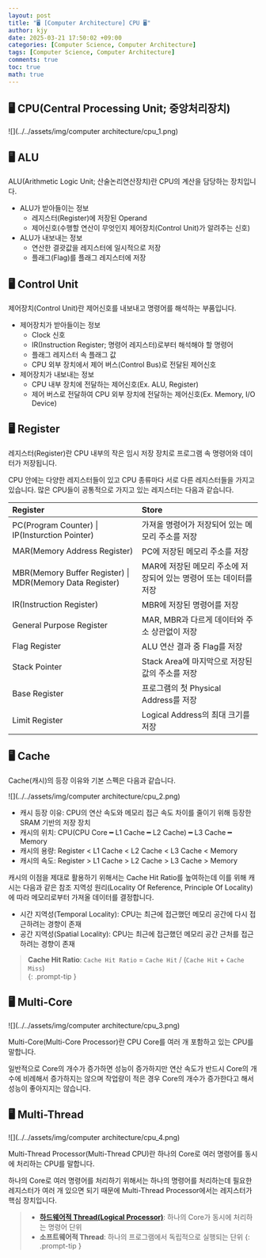 ```yaml
---
layout: post
title: "🖥️ [Computer Architecture] CPU 🖥️"
author: kjy
date: 2025-03-21 17:50:02 +09:00
categories: [Computer Science, Computer Architecture]
tags: [Computer Science, Computer Architecture]
comments: true
toc: true
math: true
---
```


## 🖥️ CPU(Central Processing Unit; 중앙처리장치)

![](../../assets/img/computer architecture/cpu_1.png)

## 🖥️ ALU

ALU(Arithmetic Logic Unit; 산술논리연산장치)란 CPU의 계산을 담당하는 장치입니다.

- ALU가 받아들이는 정보
  - 레지스터(Register)에 저장된 Operand
  - 제어신호(수행할 연산이 무엇인지 제어장치(Control Unit)가 알려주는 신호)
- ALU가 내보내는 정보
  - 연산한 결괏값을 레지스터에 일시적으로 저장
  - 플래그(Flag)를 플래그 레지스터에 저장

## 🖥️ Control Unit

제어장치(Control Unit)란 제어신호를 내보내고 명령어를 해석하는 부품입니다. 

- 제어장치가 받아들이는 정보
  - Clock 신호
  - IR(Instruction Register; 명령어 레지스터)로부터 해석해야 할 명령어
  - 플래그 레지스터 속 플래그 값
  - CPU 외부 장치에서 제어 버스(Control Bus)로 전달된 제어신호
- 제어장치가 내보내는 정보
  - CPU 내부 장치에 전달하는 제어신호(Ex. ALU, Register)
  - 제어 버스로 전달하여 CPU 외부 장치에 전달하는 제어신호(Ex. Memory, I/O Device)

## 🖥️ Register

레지스터(Register)란 CPU 내부의 작은 임시 저장 장치로 프로그램 속 명령어와 데이터가 저장됩니다.

CPU 안에는 다양한 레지스터들이 있고 CPU 종류마다 서로 다른 레지스터들을 가지고 있습니다. 많은 CPU들이 공통적으로 가지고 있는 레지스터는 다음과 같습니다.

|       Register       | Store |
|:---------------------- | :----------|
| PC(Program Counter) \| IP(Insturction Pointer) | 가져올 명령어가 저장되어 있는 메모리 주소를 저장 |
| MAR(Memory Address Register) | PC에 저장된 메모리 주소를 저장 |
| MBR(Memory Buffer Register) \| MDR(Memory Data Register) | MAR에 저장된 메모리 주소에 저장되어 있는 명령어 또는 데이터를 저장 |
| IR(Instruction Register) | MBR에 저장된 명령어를 저장 |
| General Purpose Register | MAR, MBR과 다르게 데이터와 주소 상관없이 저장 |
| Flag Register | ALU 연산 결과 중 Flag를 저장 |
| Stack Pointer | Stack Area에 마지막으로 저장된 값의 주소를 저장 |
| Base Register | 프로그램의 첫 Physical Address를 저장 |
| Limit Register | Logical Address의 최대 크기를 저장 |


## 🖥️ Cache

Cache(캐시)의 등장 이유와 기본 스펙은 다음과 같습니다.

![](../../assets/img/computer architecture/cpu_2.png)

- 캐시 등장 이유: CPU의 연산 속도와 메모리 접근 속도 차이를 줄이기 위해 등장한 SRAM 기반의 저장 장치
- 캐시의 위치: CPU(CPU Core ━ L1 Cache ━ L2 Cache) ━ L3 Cache ━ Memory
- 캐시의 용량: Register < L1 Cache < L2 Cache < L3 Cache < Memory
- 캐시의 속도: Register > L1 Cache > L2 Cache > L3 Cache > Memory

캐시의 이점을 제대로 활용하기 위해서는 Cache Hit Ratio를 높여하는데 이를 위해 캐시는 다음과 같은 참조 지역성 원리(Locality Of Reference, Principle Of Locality)에 따라 메모리로부터 가져올 데이터를 결정합니다.

- 시간 지역성(Temporal Locality): CPU는 최근에 접근했던 메모리 공간에 다시 접근하려는 경향이 존재
- 공간 지역성(Spatial Locality): CPU는 최근에 접근했던 메모리 공간 근처를 접근하려는 경향이 존재

> **Cache Hit Ratio**: `Cache Hit Ratio` $=$ `Cache Hit` $/$ $($`Cache Hit` + `Cache Miss`$)$  
{: .prompt-tip }

## 🖥️ Multi-Core

![](../../assets/img/computer architecture/cpu_3.png)

Multi-Core(Multi-Core Processor)란 CPU Core를 여러 개 포함하고 있는 CPU를 말합니다.

일반적으로 Core의 개수가 증가하면 성능이 증가하지만 연산 속도가 반드시 Core의 개수에 비례해서 증가하지는 않으며 작업량이 적은 경우 Core의 개수가 증가한다고 해서 성능이 좋아지지는 않습니다.

## 🖥️ Multi-Thread

![](../../assets/img/computer architecture/cpu_4.png)

Multi-Thread Processor(Multi-Thread CPU)란 하나의 Core로 여러 명령어를 동시에 처리하는 CPU를 말합니다.

하나의 Core로 여러 명령어를 처리하기 위해서는 하나의 명령어를 처리하는데 필요한 레지스터가 여러 개 있으면 되기 때문에 Multi-Thread Processor에서는 레지스터가 핵심 장치입니다.

> - **[하드웨어적 Thread(Logical Processor)](https://jjjuuuun.github.io/posts/Operating-System-Process-Thread/#-thread)**: 하나의 Core가 동시에 처리하는 명령어 단위
> - **소프트웨어적 Thread**: 하나의 프로그램에서 독립적으로 실행되는 단위
{: .prompt-tip }